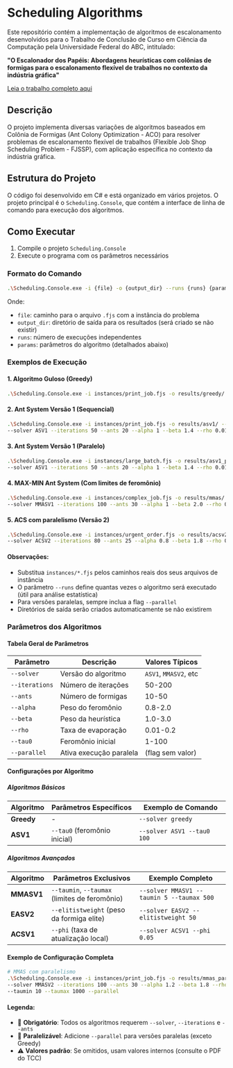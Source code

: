 # Scheduling Algorithms

Este repositório contém a implementação de algoritmos de escalonamento desenvolvidos para o Trabalho de Conclusão de Curso em Ciência da Computação pela Universidade Federal do ABC, intitulado:

**"O Escalonador dos Papéis: Abordagens heurísticas com colônias de formigas para o escalonamento flexível de trabalhos no contexto da indústria gráfica"**

[Leia o trabalho completo aqui](TCC.pdf)

## Descrição

O projeto implementa diversas variações de algoritmos baseados em Colônia de Formigas (Ant Colony Optimization - ACO) para resolver problemas de escalonamento flexível de trabalhos (Flexible Job Shop Scheduling Problem - FJSSP), com aplicação específica no contexto da indústria gráfica.

## Estrutura do Projeto

O código foi desenvolvido em C# e está organizado em vários projetos. O projeto principal é o `Scheduling.Console`, que contém a interface de linha de comando para execução dos algoritmos.

## Como Executar

1. Compile o projeto `Scheduling.Console`
2. Execute o programa com os parâmetros necessários

### Formato do Comando

```bash
.\Scheduling.Console.exe -i {file} -o {output_dir} --runs {runs} {params}
```
Onde:
* `file`: caminho para o arquivo `.fjs` com a instância do problema
* `output_dir`: diretório de saída para os resultados (será criado se não existir)
* `runs`: número de execuções independentes
* `params`: parâmetros do algoritmo (detalhados abaixo)

### Exemplos de Execução

#### 1. Algoritmo Guloso (Greedy)
```bash
.\Scheduling.Console.exe -i instances/print_job.fjs -o results/greedy/ --runs 5 --solver greedy
```

#### 2. Ant System Versão 1 (Sequencial)
```bash
.\Scheduling.Console.exe -i instances/print_job.fjs -o results/asv1/ --runs 10 \
--solver ASV1 --iterations 50 --ants 20 --alpha 1 --beta 1.4 --rho 0.01 --tau0 100
```

#### 3. Ant System Versão 1 (Paralelo)
```bash
.\Scheduling.Console.exe -i instances/large_batch.fjs -o results/asv1_parallel/ --runs 8 \
--solver ASV1 --iterations 50 --ants 20 --alpha 1 --beta 1.4 --rho 0.01 --tau0 100 --parallel
```

#### 4. MAX-MIN Ant System (Com limites de feromônio)
```bash
.\Scheduling.Console.exe -i instances/complex_job.fjs -o results/mmas/ --runs 15 \
--solver MMASV1 --iterations 100 --ants 30 --alpha 1 --beta 2.0 --rho 0.05 --taumin 5 --taumax 500
```

#### 5. ACS com paralelismo (Versão 2)
```bash
.\Scheduling.Console.exe -i instances/urgent_order.fjs -o results/acsv2_parallel/ --runs 12 \
--solver ACSV2 --iterations 80 --ants 25 --alpha 0.8 --beta 1.8 --rho 0.1 --tau0 50 --phi 0.05 --parallel
```

#### Observações:
- Substitua `instances/*.fjs` pelos caminhos reais dos seus arquivos de instância
- O parâmetro `--runs` define quantas vezes o algoritmo será executado (útil para análise estatística)
- Para versões paralelas, sempre inclua a flag `--parallel`
- Diretórios de saída serão criados automaticamente se não existirem

### Parâmetros dos Algoritmos

#### Tabela Geral de Parâmetros
| Parâmetro        | Descrição                          | Valores Típicos      |
|------------------|------------------------------------|----------------------|
| `--solver`       | Versão do algoritmo                | `ASV1`, `MMASV2`, etc |
| `--iterations`   | Número de iterações                | 50-200               |
| `--ants`         | Número de formigas                 | 10-50                |
| `--alpha`        | Peso do feromônio                  | 0.8-2.0              |
| `--beta`         | Peso da heurística                 | 1.0-3.0              |
| `--rho`          | Taxa de evaporação                 | 0.01-0.2             |
| `--tau0`         | Feromônio inicial                  | 1-100                |
| `--parallel`     | Ativa execução paralela            | (flag sem valor)      |

#### Configurações por Algoritmo

##### Algoritmos Básicos
| Algoritmo  | Parâmetros Específicos           | Exemplo de Comando |
|------------|----------------------------------|--------------------|
| **Greedy** | - | `--solver greedy` |
| **ASV1**   | `--tau0` (feromônio inicial) | `--solver ASV1 --tau0 100` |

##### Algoritmos Avançados
| Algoritmo   | Parâmetros Exclusivos               | Exemplo Completo |
|-------------|-------------------------------------|------------------|
| **MMASV1**  | `--taumin`, `--taumax` (limites de feromônio) | `--solver MMASV1 --taumin 5 --taumax 500` |
| **EASV2**   | `--elitistweight` (peso da formiga elite) | `--solver EASV2 --elitistweight 50` |
| **ACSV1**   | `--phi` (taxa de atualização local) | `--solver ACSV1 --phi 0.05` |

#### Exemplo de Configuração Completa
```bash
# MMAS com paralelismo
.\Scheduling.Console.exe -i instances/print_job.fjs -o results/mmas_parallel/ --runs 10 \
--solver MMASV2 --iterations 100 --ants 30 --alpha 1.2 --beta 1.8 --rho 0.1 \
--taumin 10 --taumax 1000 --parallel
```

#### Legenda:
- 📌 **Obrigatório**: Todos os algoritmos requerem `--solver`, `--iterations` e `--ants`
- 🔄 **Paralelizável**: Adicione `--parallel` para versões paralelas (exceto Greedy)
- ⚠️ **Valores padrão**: Se omitidos, usam valores internos (consulte o PDF do TCC)
